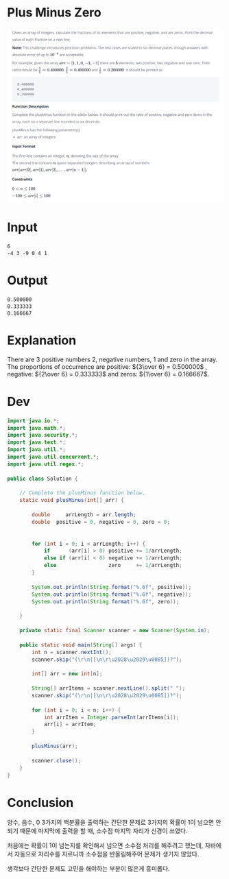 # Plus Minus Zero

![](assets/2020-04-10-plus-minus-zero-2f2b99f7.png)

# Input
```
6
-4 3 -9 0 4 1
```

# Output
```
0.500000
0.333333
0.166667
```

# Explanation
There are  $3$ positive numbers $2$,  negative numbers, $1$ and  zero in the array.
The proportions of occurrence are positive: ${3\over 6} = 0.500000$ , negative: ${2\over 6} = 0.333333$ and zeros: ${1\over 6} = 0.166667$.

# Dev
```Java
import java.io.*;
import java.math.*;
import java.security.*;
import java.text.*;
import java.util.*;
import java.util.concurrent.*;
import java.util.regex.*;

public class Solution {

    // Complete the plusMinus function below.
    static void plusMinus(int[] arr) {

        double     arrLength = arr.length;
        double  positive = 0, negative = 0, zero = 0;


        for (int i = 0; i < arrLength; i++) {
            if      (arr[i] > 0) positive += 1/arrLength;
            else if (arr[i] < 0) negative += 1/arrLength;
            else                 zero     += 1/arrLength;
        }

        System.out.println(String.format("%.6f", positive));
        System.out.println(String.format("%.6f", negative));
        System.out.println(String.format("%.6f", zero));

    }

    private static final Scanner scanner = new Scanner(System.in);

    public static void main(String[] args) {
        int n = scanner.nextInt();
        scanner.skip("(\r\n|[\n\r\u2028\u2029\u0085])?");

        int[] arr = new int[n];

        String[] arrItems = scanner.nextLine().split(" ");
        scanner.skip("(\r\n|[\n\r\u2028\u2029\u0085])?");

        for (int i = 0; i < n; i++) {
            int arrItem = Integer.parseInt(arrItems[i]);
            arr[i] = arrItem;
        }

        plusMinus(arr);

        scanner.close();
    }
}

```

# Conclusion
양수, 음수, 0 3가지의 백분률을 출력하는 간단한 문제로
3가지의 확률이 1이 넘으면 안되기 때문에 마지막에 출력을 할 때, 소수점 마지막 자리가 신경이 쓰였다.

처음에는 확률이 1이 넘는지를 확인해서 넘으면 소수점 처리를 해주려고 했는데, 자바에서 자동으로 자리수를 자르니까 소수점을 반올림해주어 문제가 생기지 않았다.

생각보다 간단한 문제도 고민을 해야하는 부분이 많은게 흥미롭다.
